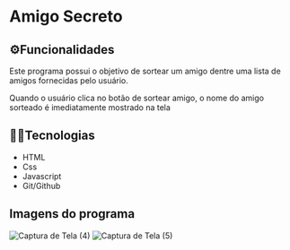 <h1>
  Amigo Secreto
</h1>

<div>
  <h2>
    ⚙Funcionalidades
  </h2>
  <p>Este programa possui o objetivo de sortear um amigo dentre uma lista de amigos fornecidas pelo usuário.</p>
  <p>Quando o usuário clica no botão de sortear amigo, o nome do amigo sorteado é imediatamente mostrado na tela</p>
</div>

## 👨‍💻Tecnologias
<ul>
  <li>HTML</li>
  <li>Css</li>
  <li>Javascript</li>
  <li>Git/Github</li>
</ul>

## Imagens do programa
![Captura de Tela (4)](https://github.com/user-attachments/assets/b3b814bd-6948-4096-8fa5-b981eba8236f)
![Captura de Tela (5)](https://github.com/user-attachments/assets/21e9fc27-424d-42e0-a4ea-2210d4899757)
